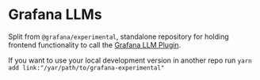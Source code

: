 # Grafana LLMs

Split from `@grafana/experimental`, standalone repository for holding frontend functionality to call the [Grafana LLM Plugin](https://www.github.com/grafana/grafana-llm-app).

If you want to use your local development version in another repo run `yarn add link:"/yar/path/to/grafana-experimental"`

